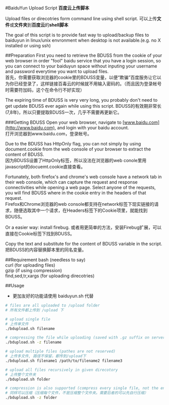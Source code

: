 #BaiduYun Upload Script
**百度云上传脚本**

Upload files or direcotries form command line using shell script.
可以上传**文件**或**文件夹**到**百度云**的**shell脚本**

The goal of this script is to provide fast way to upload/backup files to baiduyun in linux/unix envronment when desktop is not available.(e.g. no X installed or using ssh)

##Preparation
First you need to retrieve the BDUSS from the cookie of your web browser in order "fool" baidu service that you have a login session, so you can connect to your baiduyun space without inputing your username and password everytime you want to upload files.  
首先，你需要获取浏览器的cookie里的BDUSS变量，以便“欺骗”百度服务让它以为你已经登录了，这样链接百毒云的时候就不用输入密码的。（而且因为登录帐号时需要符加码，这个在命令行不好实现）

The expiring time of BDUSS is very very long, you probably don't need to get update BDUSS ever again while using this script.
BDUSS的有效期非常长(7,8年)，所以只要提取BDUSS一次，几乎不需要再更新它。

###Getting BDUSS
Open your web browser, navigate to [www.baidu.com](http://www.baidu.com), and login with your baidu account.  
打开浏览器到www.baidu.com，登录帐号。

Due to the BDUSS has HttpOnly flag, you can not simply by using document.cookie from the web console of your browser to extract the content of BDUSS.  
因为BDUSS设置了HttpOnly标签，所以没法在浏览器的web conole里用javascript的docuemt.cookie直接查看。

Fortunately, both firefox's and chrome's web console have a network tab in their web console, which can capture the request and response connectivities while opening a web page. Select anyone of the requests, you will find BDUSS where in the cookie entry in the headers of that request.  
Firefox和Chrome浏览器的web console都支持在network标签下现实链接的请求，随便选取其中一个请求，在Headers标签下的Cookie项里，就能找到BDUSS。

Or a easier way:  install firebug.
或者用更简单的方法，安装Firebug扩展，可以直接在Cookie标签下找到BDUSS。

Copy the text and substitute for the content of BDUSS variable in the script.
把BDUSS的内容替换脚本里的同名变量。

##Requirement
bash    (needless to say)  
curl    (for uploading files)  
gzip    (if using compression)  
find,sed,tr,xargs    (for uploading direcotries)  


##Usage
* 更加友好的功能请使用 baiduyun.sh 代替
```sh
# files are all uploaded to /upload folder
# 所有文件都上传到 /upload 下

# upload single file
# 上传单文件
./bdupload.sh filename

# compressing the file while uploading (saved with .gz suffix on server)
./bdupload.sh -z filename

# upload multiple files (pathes are not reserved)
# 上传多文件, 路径不保留，都传到/upload下
./bdupload.sh filename1 /path/to/filename2 filename3

# upload all files recursively in given direcotory
# 上传整个文件夹
./bdupload.sh folder

# compression is also supported (compress every single file, not the entire folder)
# 同样可以压缩（压缩每个文件，不是压缩整个文件夹。需要后者的可以先自行压缩）
./bdupload.sh -z folder
```
